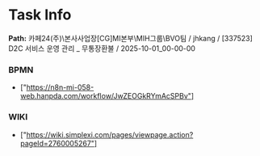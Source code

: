 # Task Info

**Path:** 카페24(주)\본사사업장\[CG]MI본부\MIH그룹\BVO팀 / jhkang / [337523] D2C 서비스 운영 관리 _ 무통장환불 / 2025-10-01_00-00-00

### BPMN
- ["https://n8n-mi-058-web.hanpda.com/workflow/JwZEOGkRYmAcSPBv"]

### WIKI
- ["https://wiki.simplexi.com/pages/viewpage.action?pageId=2760005267"]

